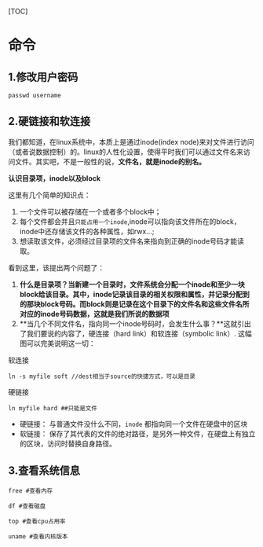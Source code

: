 [TOC]



# 命令



## 1.修改用户密码

```shell
passwd username
```



## 2.硬链接和软连接

我们都知道，在linux系统中，本质上是通过inode(index node)来对文件进行访问（或者说数据控制）的。linux的人性化设置，使得平时我们可以通过文件名来访问文件。其实吧，不是一般性的说，**文件名，就是inode的别名。**

**认识目录项，inode以及block**

这里有几个简单的知识点：

1. 一个文件可以被存储在一个或者多个block中；
2. 每个文件都会并且`只能占用一个inode`,inode可以指向该文件所在的block，inode中还存储该文件的各种属性，如rwx...;
3. 想读取该文件，必须经过目录项的文件名来指向到正确的inode号码才能读取。

看到这里，该提出两个问题了：

1. **什么是目录项？**当新建一个目录时，文件系统会分配一个inode和至少一块block给该目录。其中，inode记录该目录的相关权限和属性，并记录分配到的那块block号码。而**block则是记录在这个目录下的文件名和这些文件名所对应的inode号码数据，这就是我们所说的数据项**
2. **当几个不同文件名，指向同一个inode号码时，会发生什么事？**这就引出了我们要说的内容了，硬连接（hard link）和软连接（symbolic link）.
   这幅图可以完美说明这一切：

软连接

```
ln -s myfile soft //dest相当于source的快捷方式，可以是目录
```



硬链接

```
ln myfile hard ##只能是文件
```



- 硬链接： 与普通文件没什么不同，`inode` 都指向同一个文件在硬盘中的区块
- 软链接： 保存了其代表的文件的绝对路径，是另外一种文件，在硬盘上有独立的区块，访问时替换自身路径。



## 3.查看系统信息

```shell
free #查看内存

df #查看磁盘

top #查看cpu占用率

uname #查看内核版本

```

